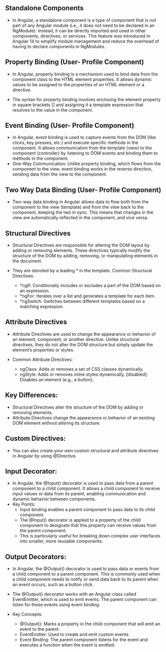 ## Standalone Components
 - In Angular, a standalone component is a type of component that is not part of any Angular module (i.e., it does not need to be declared in an NgModule). Instead, it can be directly imported and used in other components, directives, or services. This feature was introduced in Angular 14 to simplify module management and reduce the overhead of having to declare components in NgModules.

## Property Binding (User- Profile Component)
 - In Angular, property binding is a mechanism used to bind data from the component class to the HTML element properties. It allows dynamic values to be assigned to the properties of an HTML element or a directive.

 - The syntax for property binding involves enclosing the element property in square brackets [] and assigning it a template expression that resolves to the value in the component.

 ## Event Binding (User- Profile Component)
 - In Angular, event binding is used to capture events from the DOM (like clicks, key presses, etc.) and execute specific methods in the component. It allows communication from the template (view) to the component (controller) by listening to DOM events and binding them to methods in the component.
 - One-Way Communication: Unlike property binding, which flows from the component to the view, event binding works in the reverse direction, sending data from the view to the component.

 ## Two Way Data Binding (User- Profile Component)
 - Two-way data binding in Angular allows data to flow both from the component to the view (template) and from the view back to the component, keeping the two in sync. This means that changes in the view are automatically reflected in the component, and vice versa.

 ## Structural Directives
 - Structural Directives are responsible for altering the DOM layout by adding or removing elements. These directives typically modify the structure of the DOM by adding, removing, or manipulating elements in the document.

 - They are denoted by a leading * in the template.
Common Structural Directives:
   - *ngIf: Conditionally includes or excludes a part of the DOM based on an expression.
   - *ngFor: Iterates over a list and generates a template for each item.
   - *ngSwitch: Switches between different templates based on a matching expression.

## Attribute Directives
   - Attribute Directives are used to change the appearance or behavior of an element, component, or another directive. Unlike structural directives, they do not alter the DOM structure but simply update the element’s properties or styles.

 - Common Attribute Directives:
    - ngClass: Adds or removes a set of CSS classes dynamically.
    - ngStyle: Adds or removes inline styles dynamically.
[disabled]: Disables an element (e.g., a button).


## Key Differences:
   - Structural Directives alter the structure of the DOM by adding or removing elements.
   - Attribute Directives change the appearance or behavior of an existing DOM element without altering its structure.

## Custom Directives:
  - You can also create your own custom structural and attribute directives in Angular by using @Directive.

## Input Decorator: 

- In Angular, the @Input() decorator is used to pass data from a parent component to a child component. It allows a child component to receive input values or data from its parent, enabling communication and dynamic behavior between components.
- Key Points:
    - Input binding enables a parent component to pass data to its child component.
    - The @Input() decorator is applied to a property of the child component to designate that this property can receive values from the parent component.
    - This is particularly useful for breaking down complex user interfaces into smaller, more reusable components.


## Output Decorators:

- In Angular, the @Output() decorator is used to pass data or events from a child component to a parent component. This is commonly used when a child component needs to notify or send data back to its parent when an event occurs, such as a button click.

 - The @Output() decorator works with an Angular class called EventEmitter, which is used to emit events. The parent component can listen for these events using event binding.

 - Key Concepts:
   - @Output(): Marks a property in the child component that will emit an event to the parent.
   - EventEmitter: Used to create and emit custom events.
   - Event Binding: The parent component listens for the event and executes a function when the event is emitted.

   


